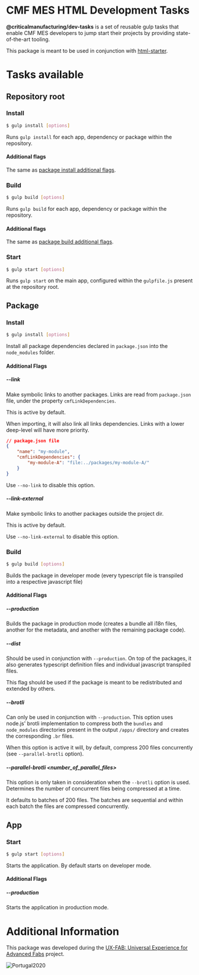 CMF MES HTML Development Tasks
========= 

**@criticalmanufacturing/dev-tasks** is a set of reusable gulp tasks that enable CMF MES developers to jump start their projects by providing state-of-the-art tooling.

This package is meant to be used in conjunction with [html-starter](https://github.com/criticalmanufacturing/html-starter).

# Tasks available

## Repository root

### Install

```sh
$ gulp install [options]
```

Runs ```gulp install``` for each app, dependency or package within the repository.

#### Additional flags
The same as [package install additional flags](#additional-flags).

### Build

```sh
$ gulp build [options]
```

Runs ```gulp build``` for each app, dependency or package within the repository.

#### Additional flags
The same as [package build additional flags](#additional-flags).

### Start

```sh
$ gulp start [options]
```

Runs ```gulp start``` on the main app, configured within the ```gulpfile.js``` present at the repository root.

## Package

### Install

```sh
$ gulp install [options]
```

Install all package dependencies declared in ```package.json``` into the ```node_modules``` folder. 

#### Additional Flags

##### --link

Make symbolic links to another packages. Links are read from ```package.json``` file, under the property ```cmfLinkDependencies```.

This is active by default.

When importing, it will also link all links dependencies. Links with a lower deep-level will have more priority.

```json
// package.json file
{
    "name": "my-module",
    "cmfLinkDependencies": {
        "my-module-A": "file:../packages/my-module-A/"
    }
}
```

Use ```--no-link``` to disable this option.

##### --link-external
Make symbolic links to another packages outside the project dir.

This is active by default.

Use ```--no-link-external``` to disable this option.

### Build

```sh
$ gulp build [options]
```

Builds the package in developer mode (every typescript file is transpiled into a respective javascript file)

#### Additional Flags

##### --production
Builds the package in production mode (creates a bundle all i18n files, another for the metadata, and another with the remaining package code).

##### --dist
Should be used in conjunction with ```--production```. On top of the packages, it also generates typescript definition files and individual javascript transpiled files.

This flag should be used if the package is meant to be redistributed and extended by others.

##### --brotli
Can only be used in conjunction with ```--production```. This option uses node.js' brotli implementation to compress both the `bundles` and `node_modules` directories present in the output ```/apps/``` directory and creates the corresponding `.br` files.

When this option is active it will, by default, compress 200 files concurrently (see ```--parallel-brotli``` option).

##### --parallel-brotli <number_of_parallel_files>
This option is only taken in consideration when the ```--brotli``` option is used. Determines the number of concurrent files being compressed at a time. 

It defaults to batches of 200 files. The batches are sequential and within each batch the files are compressed concurrently.

## App

### Start

```sh
$ gulp start [options]
```

Starts the application. By default starts on developer mode.

#### Additional Flags

##### --production
Starts the application in production mode.

# Additional Information

This package was developed during the [UX-FAB: Universal Experience for Advanced Fabs](http://www.criticalmanufacturing.com/en/r-d/ux-fab) project.

![Portugal2020](http://www.criticalmanufacturing.com/uploads/richtext/images/2017030610420258bd3cfa033c0.png)
